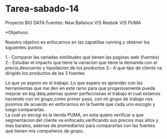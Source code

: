 # Tarea-sabado-14
Proyecto BIG DATA
Fuentes: New Ballance V/S Reebok V/S PUMA

*Objetivos: 

Nuestro objetivo es enfocarnos en las zapatillas running y obtener los siguientes puntos: 

1.- Comparar las variadas similitudes que tienen las paginas web (fuentes)
2.- Estudiar el impacto que tiene la variacion que tiene la demanda con el precio,descuento y liquidacion de los productos
3.- A que tipo de cliente va dirigido los productos de las 3 fuentes

Lo que yo espero en el trabajo: Lo que espero es aprender con las herramientas que me den en esté ramo para que progesivamente pueda mejorar en big data,ademas querer perfeccionas el trabajo el cual estamos haciendo con mi grupo,como primer paso, con mi grupo de trabajo nos pusimos de acuerdo en enfocarnos en la fuente que cada uno escogio y luego compararlas.  
La cual yo escogi es la tienda PUMA, en esta quiero verificar a que segmentacion del cliente va enfocado,verificando sus precios mas altos y mas baratos, ademas de promediarlos para compararlas con las fuentes que tienen mis compañeros de grupo.



